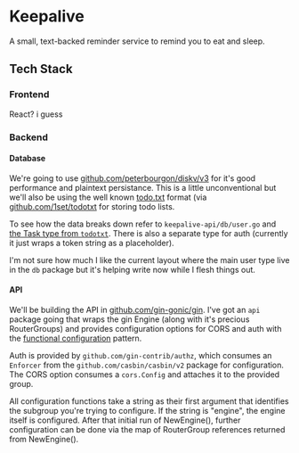 # Keepalive

A small, text-backed reminder service to remind you to eat and sleep.

## Tech Stack

### Frontend

React? i guess

### Backend

#### Database

We're going to use [github.com/peterbourgon/diskv/v3](https://github.com/peterbourgon/diskv) for it's good performance and plaintext persistance. This is a little unconventional but we'll also be using the well known [todo.txt](http://todotxt.org/) format (via [github.com/1set/todotxt](https://github.com/1set/todotxt) for storing todo lists.

To see how the data breaks down refer to `keepalive-api/db/user.go` and [the Task type from `todotxt`](https://pkg.go.dev/github.com/1set/todotxt#Task). There is also a separate type for auth (currently it just wraps a token string as a placeholder).

I'm not sure how much I like the current layout where the main user type live in the `db` package but it's helping write now while I flesh things out.

#### API

We'll be building the API in [github.com/gin-gonic/gin](https://github.com/gin-gonic/gin). I've got an `api` package going that wraps the gin Engine (along with it's precious RouterGroups) and provides configuration options for CORS and auth with the [functional configuration](https://sagikazarmark.hu/blog/functional-options-on-steroids/) pattern.

Auth is provided by `github.com/gin-contrib/authz`, which consumes an `Enforcer` from the `github.com/casbin/casbin/v2` package for configuration. The CORS option consumes a `cors.Config` and attaches it to the provided group.

All configuration functions take a string as their first argument that identifies the subgroup you're trying to configure. If the string is "engine", the engine itself is configured. After that initial run of NewEngine(), further configuration can be done via the map of RouterGroup references returned from NewEngine().

